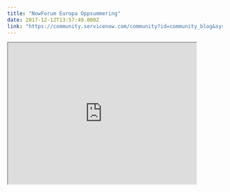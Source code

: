 ```yaml
---
title: "NowForum Europa Oppsummering"
date: 2017-12-12T13:57:49.000Z
link: "https://community.servicenow.com/community?id=community_blog&sys_id=3fada6a9dbd0dbc01dcaf3231f9619a3"
---
```

<p><iframe src="https://youtube.com/embed/UyBCYyVy4rU" width="440" height="330"/></p>